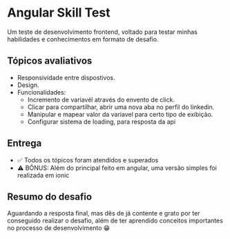 # Angular Skill Test

Um teste de desenvolvimento frontend, voltado para testar minhas habilidades e conhecimentos em formato de desafio.



## Tópicos avaliativos
- Responsividade entre dispostivos.
- Design.
- Funcionalidades:
  - Incremento de variavél através do envento de click.
  - Clicar para compartilhar, abrir uma nova aba no perfil do linkedin.
  - Manipular e mapear valor da variavel para certo tipo de exibição.
  - Configurar sistema de loading, para resposta da api
## Entrega
- ✅ Todos os tópicos foram atendidos e superados
- ⚠ BÔNUS: Além do principal feito em angular, uma versão simples foi realizada em ionic
## Resumo do desafio
Aguardando a resposta final, mas dês de já contente e grato por ter conseguido realizar o desafio, além de ter aprendido conceitos importantes no processo de desenvolvimento 😁

